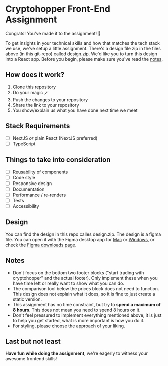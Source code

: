 # Cryptohopper Front-End Assignment

Congrats! You've made it to the assignment! 🥳

To get insights in your technical skills and how that matches the tech stack we use, we've setup a little assignment. There's a design file zip in the files above (in this git-repo) called design.zip. We'd like you to turn this design into a React app. Before you begin, please make sure you've read the [notes](#notes).

## How does it work?

1. Clone this repository
2. Do your magic 🪄
3. Push the changes to your repository
4. Share the link to your repository
5. You show/explain us what you have done next time we meet

## Stack Requirements

- [ ] NextJS _or_ plain React (NextJS preferred)
- [ ] TypeScript

## Things to take into consideration

- [ ] Reusability of components
- [ ] Code style
- [ ] Responsive design
- [ ] Documentation
- [ ] Performance / re-renders
- [ ] Tests
- [ ] Accessibility

## Design

You can find the design in this repo calles design.zip. The design is a figma file. You can open it with the Figma desktop app for [Mac](https://www.figma.com/download/desktop/mac) or [Windows](https://www.figma.com/download/desktop/win), or check the [Figma downloads page](https://www.figma.com/downloads).

## Notes

- Don't focus on the bottom two footer blocks ("start trading with cryptohopper" and the actual footer). Only implement these when you have time left or really want to show what you can do.
- The comparison tool below the prices block does not need to function. This design does not explain what it does, so it is fine to just create a static version.
- This assignment has no time constraint, but try to **spend a maximum of 8 hours**. This does not mean you need to spend 8 hours on it.
- Don't feel pressured to implement everything mentioned above, it is just to help you get started, what is more important is how you do it.
- For styling, please choose the approach of your liking.

## Last but not least

**Have fun while doing the assignment**, we're eagerly to witness your awesome frontend skills!
